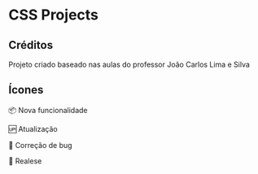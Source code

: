 # CSS Projects

## Créditos

Projeto criado baseado nas aulas do professor
João Carlos Lima e Silva


## Ícones

:package: Nova funcionalidade  

:up: Atualização

:lady_beetle: Correção de bug

:checkered_flag: Realese
